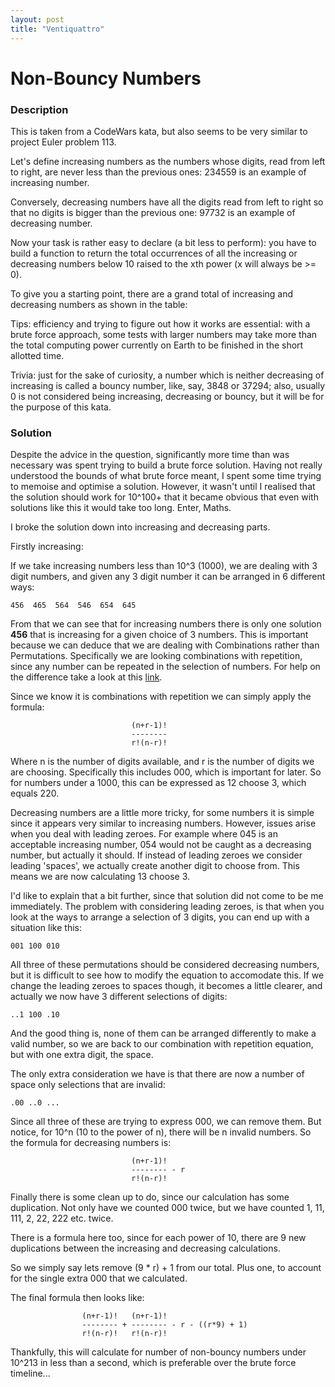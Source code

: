 ```yaml
---
layout: post
title: "Ventiquattro"
---
```


# Non-Bouncy Numbers

### Description

This is taken from a CodeWars kata, but also seems to be very similar to
project Euler problem 113.

Let's define increasing numbers as the numbers whose digits, read from left to
right, are never less than the previous ones: 234559 is an example of
increasing number.

Conversely, decreasing numbers have all the digits read from left to right so
that no digits is bigger than the previous one: 97732 is an example of
decreasing number.

Now your task is rather easy to declare (a bit less to perform): you have to
build a function to return the total occurrences of all the increasing or
decreasing numbers below 10 raised to the xth power (x will always be >= 0).

To give you a starting point, there are a grand total of increasing and
decreasing numbers as shown in the table:

Tips: efficiency and trying to figure out how it works are essential: with
a brute force approach, some tests with larger numbers may take more than the
total computing power currently on Earth to be finished in the short allotted
time.

Trivia: just for the sake of curiosity, a number which is neither decreasing of
increasing is called a bouncy number, like, say, 3848 or 37294; also, usually
0 is not considered being increasing, decreasing or bouncy, but it will be for
the purpose of this kata.

### Solution

Despite the advice in the question, significantly more time than was necessary
was spent trying to build a brute force solution. Having not really understood
the bounds of what brute force meant, I spent some time trying to memoise and
optimise a solution. However, it wasn't until I realised that the solution
should work for 10^100+ that it became obvious that even with solutions like
this it would take too long. Enter, Maths.

I broke the solution down into increasing and decreasing parts. 

Firstly increasing:

If we take increasing numbers less than 10^3 (1000), we are dealing with
3 digit numbers, and given any 3 digit number it can be arranged in 6 different
ways:

`456  465  564  546  654  645`

From that we can see that for increasing numbers there is only one solution
**456** that is increasing for a given choice of 3 numbers. This is important
because we can deduce that we are dealing with Combinations rather than
Permutations.  Specifically we are looking combinations with repetition, since
any number can be repeated in the selection of numbers. For help on the
difference take a look at this
[link](https://www.mathsisfun.com/combinatorics/combinations-permutations.html).

Since we know it is combinations with repetition we can simply apply the
formula:

                               (n+r-1)!
                               --------
                               r!(n-r)!

Where n is the number of digits available, and r is the number of digits we are
choosing. Specifically this includes 000, which is important for later. So
for numbers under a 1000, this can be expressed as 12 choose 3, which equals
220.

Decreasing numbers are a little more tricky, for some numbers it is simple
since it appears very similar to increasing numbers. However, issues arise when
you deal with leading zeroes. For example where 045 is an acceptable increasing
number, 054 would not be caught as a decreasing number, but actually it should.
If instead of leading zeroes we consider leading 'spaces', we actually create
another digit to choose from. This means we are now calculating 13 choose 3.

I'd like to explain that a bit further, since that solution did not come to be
me immediately. The problem with considering leading zeroes, is that when you
look at the ways to arrange a selection of 3 digits, you can end up with
a situation like this:

`001 100 010`

All three of these permutations should be considered decreasing numbers, but it
is difficult to see how to modify the equation to accomodate this. If we change
the leading zeroes to spaces though, it becomes a little clearer, and actually
we now have 3 different selections of digits:

`..1 100 .10`

And the good thing is, none of them can be arranged differently to make a valid
number, so we are back to our combination with repetition equation, but with
one extra digit, the space.

The only extra consideration we have is that there are now a number of space
only selections that are invalid:

`.00 ..0 ...`

Since all three of these are trying to express 000, we can remove them. But
notice, for 10^n (10 to the power of n), there will be n invalid numbers. So
the formula for decreasing numbers is:

                               (n+r-1)!
                               -------- - r
                               r!(n-r)!
                    
Finally there is some clean up to do, since our calculation has some
duplication. Not only have we counted 000 twice, but we have counted 1, 11,
111, 2, 22, 222 etc. twice. 

There is a formula here too, since for each power of 10, there are 9 new
duplications between the increasing and decreasing calculations. 

So we simply say lets remove (9 * r) + 1 from our total. Plus one, to account
for the single extra 000 that we calculated.

The final formula then looks like:

                    (n+r-1)!   (n+r-1)!
                    -------- + -------- - r - ((r*9) + 1)
                    r!(n-r)!   r!(n-r)!

Thankfully, this will calculate for number of non-bouncy numbers under 10^213
in less than a second, which is preferable over the brute force timeline...

